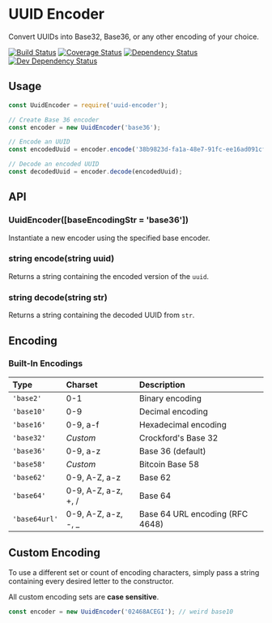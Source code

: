 # UUID Encoder

Convert UUIDs into Base32, Base36, or any other encoding of your choice.

[![Build Status](https://travis-ci.org/salieri/uuid-encoder.svg?branch=master)](https://travis-ci.org/salieri/uuid-encoder) [![Coverage Status](https://coveralls.io/repos/github/salieri/uuid-encoder/badge.svg?branch=master)](https://coveralls.io/github/salieri/uuid-encoder?branch=master) [![Dependency Status](https://david-dm.org/salieri/uuid-encoder/status.svg)](https://david-dm.org/salieri/uuid-encoder#info=dependencies&view=table) [![Dev Dependency Status](https://david-dm.org/salieri/uuid-encoder/dev-status.svg)](https://david-dm.org/salieri/uuid-encoder#info=devDependencies&view=table)


## Usage

```js
const UuidEncoder = require('uuid-encoder');

// Create Base 36 encoder
const encoder = new UuidEncoder('base36');

// Encode an UUID
const encodedUuid = encoder.encode('38b9823d-fa1a-48e7-91fc-ee16ad091cf2');

// Decode an encoded UUID
const decodedUuid = encoder.decode(encodedUuid);
```


## API

### UuidEncoder([baseEncodingStr = 'base36'])

Instantiate a new encoder using the specified base encoder.

### string encode(string uuid)

Returns a string containing the encoded version of the `uuid`.

### string decode(string str)

Returns a string containing the decoded UUID from `str`.


## Encoding

### Built-In Encodings

| Type       | Charset  | Description |
| :--------- | :------- | :----------------------- |
| `'base2'`  | 0-1      | Binary encoding |
| `'base10'` | 0-9      | Decimal encoding |
| `'base16'` | 0-9, a-f | Hexadecimal encoding |
| `'base32'` | _Custom_ | Crockford's Base 32 |
| `'base36'` | 0-9, a-z | Base 36 (default) |
| `'base58'` | _Custom_ | Bitcoin Base 58 |
| `'base62'` | 0-9, A-Z, a-z | Base 62 |
| `'base64'` | 0-9, A-Z, a-z, +, / | Base 64 |
| `'base64url'` | 0-9, A-Z, a-z, -, _ | Base 64 URL encoding (RFC 4648) |



## Custom Encoding

To use a different set or count of encoding characters, simply pass a string
containing every desired letter to the constructor.

All custom encoding sets are **case sensitive**.

```js
const encoder = new UuidEncoder('02468ACEGI'); // weird base10
```

